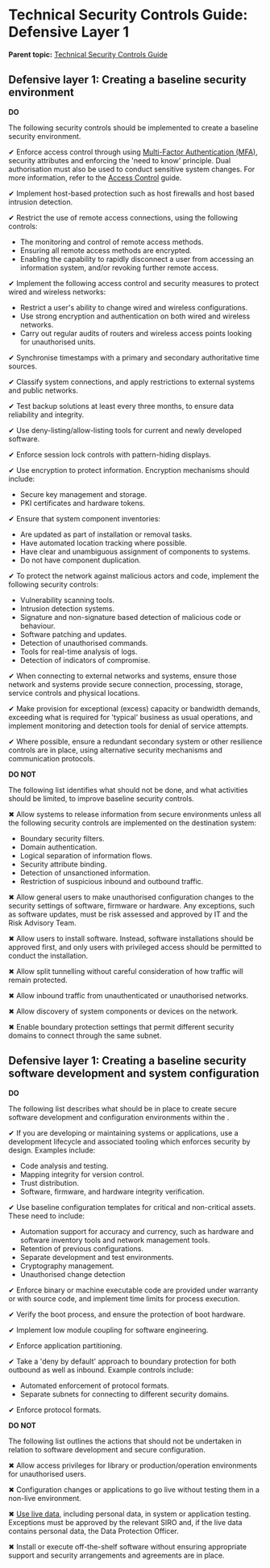 # Technical Security Controls Guide: Defensive Layer 1

**Parent topic:** [Technical Security Controls Guide](technical-security-controls-guide.md)

## Defensive layer 1: Creating a baseline security environment

**DO**

The following security controls should be implemented to create a baseline security environment.

✔ Enforce access control through using [Multi-Factor Authentication \(MFA\)](multi-factor-authentication-mfa-guide.md), security attributes and enforcing the 'need to know' principle. Dual authorisation must also be used to conduct sensitive system changes. For more information, refer to the [Access Control](access-control-guide.md) guide.

✔ Implement host-based protection such as host firewalls and host based intrusion detection.

✔ Restrict the use of remote access connections, using the following controls:

-   The monitoring and control of remote access methods.
-   Ensuring all remote access methods are encrypted.
-   Enabling the capability to rapidly disconnect a user from accessing an information system, and/or revoking further remote access.

✔ Implement the following access control and security measures to protect wired and wireless networks:

-   Restrict a user's ability to change wired and wireless configurations.
-   Use strong encryption and authentication on both wired and wireless networks.
-   Carry out regular audits of routers and wireless access points looking for unauthorised units.

✔ Synchronise timestamps with a primary and secondary authoritative time sources.

✔ Classify system connections, and apply restrictions to external systems and public networks.

✔ Test backup solutions at least every three months, to ensure data reliability and integrity.

✔ Use deny-listing/allow-listing tools for current and newly developed software.

✔ Enforce session lock controls with pattern-hiding displays.

✔ Use encryption to protect information. Encryption mechanisms should include:

-   Secure key management and storage.
-   PKI certificates and hardware tokens.

✔ Ensure that system component inventories:

-   Are updated as part of installation or removal tasks.
-   Have automated location tracking where possible.
-   Have clear and unambiguous assignment of components to systems.
-   Do not have component duplication.

✔ To protect the network against malicious actors and code, implement the following security controls:

-   Vulnerability scanning tools.
-   Intrusion detection systems.
-   Signature and non-signature based detection of malicious code or behaviour.
-   Software patching and updates.
-   Detection of unauthorised commands.
-   Tools for real-time analysis of logs.
-   Detection of indicators of compromise.

✔ When connecting to external networks and systems, ensure those network and systems provide secure connection, processing, storage, service controls and physical locations.

✔ Make provision for exceptional \(excess\) capacity or bandwidth demands, exceeding what is required for 'typical' business as usual operations, and implement monitoring and detection tools for denial of service attempts.

✔ Where possible, ensure a redundant secondary system or other resilience controls are in place, using alternative security mechanisms and communication protocols.

**DO NOT**

The following list identifies what should not be done, and what activities should be limited, to improve baseline security controls.

✖ Allow systems to release information from secure environments unless all the following security controls are implemented on the destination system:

-   Boundary security filters.
-   Domain authentication.
-   Logical separation of information flows.
-   Security attribute binding.
-   Detection of unsanctioned information.
-   Restriction of suspicious inbound and outbound traffic.

✖ Allow general users to make unauthorised configuration changes to the security settings of software, firmware or hardware. Any exceptions, such as software updates, must be risk assessed and approved by IT and the Risk Advisory Team.

✖ Allow users to install software. Instead, software installations should be approved first, and only users with privileged access should be permitted to conduct the installation.

✖ Allow split tunnelling without careful consideration of how traffic will remain protected.

✖ Allow inbound traffic from unauthenticated or unauthorised networks.

✖ Allow discovery of system components or devices on the network.

✖ Enable boundary protection settings that permit different security domains to connect through the same subnet.

## Defensive layer 1: Creating a baseline security software development and system configuration

**DO**

The following list describes what should be in place to create secure software development and configuration environments within the .

✔ If you are developing or maintaining systems or applications, use a development lifecycle and associated tooling which enforces security by design. Examples include:

-   Code analysis and testing.
-   Mapping integrity for version control.
-   Trust distribution.
-   Software, firmware, and hardware integrity verification.

✔ Use baseline configuration templates for critical and non-critical assets. These need to include:

-   Automation support for accuracy and currency, such as hardware and software inventory tools and network management tools.
-   Retention of previous configurations.
-   Separate development and test environments.
-   Cryptography management.
-   Unauthorised change detection

✔ Enforce binary or machine executable code are provided under warranty or with source code, and implement time limits for process execution.

✔ Verify the boot process, and ensure the protection of boot hardware.

✔ Implement low module coupling for software engineering.

✔ Enforce application partitioning.

✔ Take a 'deny by default' approach to boundary protection for both outbound as well as inbound. Example controls include:

-   Automated enforcement of protocol formats.
-   Separate subnets for connecting to different security domains.

✔ Enforce protocol formats.

**DO NOT**

The following list outlines the actions that should not be undertaken in relation to software development and secure configuration.

✖ Allow access privileges for library or production/operation environments for unauthorised users.

✖ Configuration changes or applications to go live without testing them in a non-live environment.

✖ [Use live data](using-live-data-for-testing-purposes.md), including personal data, in system or application testing. Exceptions must be approved by the relevant SIRO and, if the live data contains personal data, the Data Protection Officer.

✖ Install or execute off-the-shelf software without ensuring appropriate support and security arrangements and agreements are in place.

